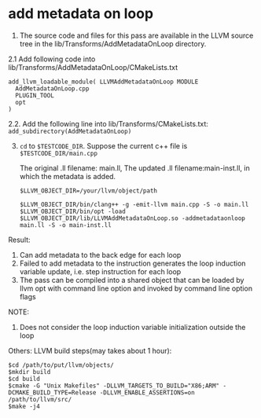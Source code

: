 # add metadata on loop


1. The source code and files for this pass are available in the LLVM source tree in the lib/Transforms/AddMetadataOnLoop directory.

2.1 Add following code into lib/Transforms/AddMetadataOnLoop/CMakeLists.txt
  ```
  add_llvm_loadable_module( LLVMAddMetadataOnLoop MODULE
    AddMetadataOnLoop.cpp
    PLUGIN_TOOL
    opt
  )
  ```
  
2.2. Add the following line into lib/Transforms/CMakeLists.txt:
  `add_subdirectory(AddMetadataOnLoop)`
  
  
3. `cd` to `$TESTCODE_DIR`. 
   Suppose the current c++ file is `$TESTCODE_DIR/main.cpp`
   
   The original .ll filename: main.ll, The updated .ll filename:main-inst.ll, in which the metadata is added.
   
   ```
   $LLVM_OBJECT_DIR=/your/llvm/object/path
   
   $LLVM_OBJECT_DIR/bin/clang++ -g -emit-llvm main.cpp -S -o main.ll
   $LLVM_OBJECT_DIR/bin/opt -load $LLVM_OBJECT_DIR/lib/LLVMAddMetadataOnLoop.so -addmetadataonloop main.ll -S -o main-inst.ll
   ```
   
Result:
   1. Can add metadata to the back edge for each loop
   2. Failed to add metadata to the instruction generates the loop induction variable update, i.e. step instruction for each loop  
   3. The pass can be compiled into a shared object that can be loaded by llvm opt with command line option and invoked by command line option flags

NOTE:
   1. Does not consider the loop induction variable initialization outside the loop
   
Others:
   LLVM build steps(may takes about 1 hour):
   
   ```
   $cd /path/to/put/llvm/objects/
   $mkdir build
   $cd build
   $cmake -G "Unix Makefiles" -DLLVM_TARGETS_TO_BUILD="X86;ARM" -DCMAKE_BUILD_TYPE=Release -DLLVM_ENABLE_ASSERTIONS=on /path/to/llvm/src/
   $make -j4
   ```
